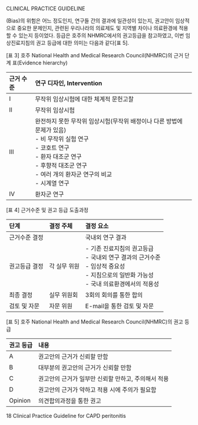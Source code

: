 CLINICAL PRACTICE GUIDELINE

(Bias)의 위험은 어느 정도인지, 연구들 간의 결과에 일관성이 있는지, 권고안이 임상적으로 중요한 문제인지, 관련된 우리나라의 의료제도 및 지역별 차이나 의료환경에 적용할 수 있는지 등이었다. 등급은 호주의 NHMRC에서의 권고등급을 참고하였고, 이번 임상진료지침의 권고 등급에 대한 의미는 다음과 같다[표 5].

[표 3] 호주 National Health and Medical Research Council(NHMRC)의 근거 단계 표(Evidence hierarchy)

| 근거 수준 | 연구 디자인, Intervention |
| :-------- | :--------------------------------------------------------------------------------------------------------------------------------------------- |
| I         | 무작위 임상시험에 대한 체계적 문헌고찰                                                                                                         |
| II        | 무작위 임상시험                                                                                                                                |
| III       | 완전하지 못한 무작위 임상시험(무작위 배정이나 다른 방법에 문제가 있음)<br>- 비 무작위 실험 연구<br>- 코호트 연구<br>- 환자 대조군 연구<br>- 후향적 대조군 연구<br>- 여러 개의 환자군 연구의 비교<br>- 시계열 연구 |
| IV        | 환자군 연구                                                                                                                                    |

[표 4] 근거수준 및 권고 등급 도출과정

| 단계             | 결정 주체      | 결정 요소                                                                                                                                                                                                                                                                                                                                                                                                                                                                                         |
| :--------------- | :------------- | :------------------------------------------------------------------------------------------------------------------------------------------------------------------------------------------------------------------------------------------------------------------------------------------------------------------------------------------------------------------------------------------------------------------------------------------------------------------------------------------------ |
| 근거수준 결정    |                | 국내외 연구 결과                                                                                                                                                                                                                                                                                                                                                                                                                                                                                  |
| 권고등급 결정    | 각 실무 위원   | - 기존 진료지침의 권고등급<br>- 국내외 연구 결과의 근거수준<br>- 임상적 중요성<br>- 지침으로의 일반화 가능성<br>- 국내 의료환경에서의 적용성                                                                                                                                                                                                                                                                                                                                                                |
| 최종 결정        | 실무 위원회    | 3회의 회의를 통한 합의                                                                                                                                                                                                                                                                                                                                                                                                                                                                            |
| 검토 및 자문     | 자문 위원      | E-mail을 통한 검토 및 자문                                                                                                                                                                                                                                                                                                                                                                                                                                                                        |

[표 5] 호주 National Health and Medical Research Council(NHMRC)의 권고 등급

| 권고 등급 | 내용                                       |
| :-------- | :----------------------------------------- |
| A         | 권고안의 근거가 신뢰할 만함                |
| B         | 대부분의 권고안의 근거가 신뢰할 만함       |
| C         | 권고안의 근거가 일부만 신뢰할 만하고, 주의해서 적용 |
| D         | 권고안의 근거가 약하고 적용 시에 주의가 필요함 |
| Opinion   | 의견합의과정을 통한 권고                   |

<PAGE>18
Clinical Practice Guideline for CAPD peritonitis